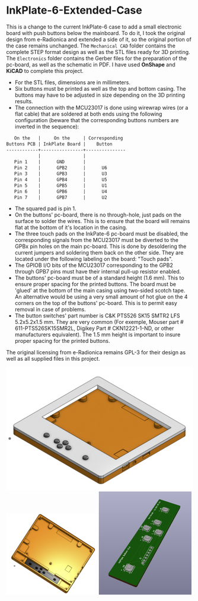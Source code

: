 # InkPlate-6-Extended-Case

This is a change to the current InkPlate-6 case to add a small electronic board with push buttons below the mainboard. To do it, I took the original design from e-Radionica and extended a side of it, so the original portion of the case remains unchanged. The `Mechanical CAD` folder contains the complete STEP format design as well as the STL files ready for 3D printing. The `Electronics` folder contains the Gerber files for the preparation of the pc-board, as well as the schematic in PDF. I have used **OnShape** and **KiCAD** to complete this project.

- For the STL files, dimensions are in millimeters. 
- Six buttons must be printed as well as the top and bottom casing. The buttons may have to be adjusted in size depending on the 3D printing results.
- The connection with the MCU23017 is done using wirewrap wires (or a flat cable) that are soldered at both ends using the following configuration (beware that the corresponding buttons numbers are inverted in the sequence):

```
   On the   |     On the     | Corresponding 
Buttons PCB | InkPlate Board |    Button
------------+----------------+---------------
            |                |
   Pin 1    |      GND       |
   Pin 2    |      GPB2      |      U6
   Pin 3    |      GPB3      |      U3
   Pin 4    |      GPB4      |      U5
   Pin 5    |      GPB5      |      U1
   Pin 6    |      GPB6      |      U4
   Pin 7    |      GPB7      |      U2
```

- The squared pad is pin 1.
- On the buttons' pc-board, there is no through-hole, just pads on the surface to solder the wires. This is to ensure that the board will remains flat at the bottom of it's location in the casing.
- The three touch pads on the InkPate-6 pc-board must be disabled, the corresponding signals from the MCU23017 must be diverted to the GPBx pin holes on the main pc-board. This is done by desoldering the current jumpers and soldering them back on the other side. They are located under the following labeling on the board: "Touch pads".
- The GPIOB I/O bits of the MCU23017 corresponding to the GPB2 through GPB7 pins must have their internal pull-up resistor enabled.
- The buttons' pc-board must be of a standard height (1.6 mm). This to ensure proper spacing for the printed buttons. The board must be 'glued' at the bottom of the main casing using two-sided scotch tape. An alternative would be using a very small amount of hot glue on the 4 corners on the top of the buttons' pc-board. This is to permit easy removal in case of problems. 
- The button switches' part number is C&K PTS526 SK15 SMTR2 LFS 5.2x5.2x1.5 mm. They are very common (For exemple, Mouser part # 611-PTS526SK15SMR2L, Digikey Part # CKN12221-1-ND, or other manufacturers equivalent). The 1.5 mm height is important to insure proper spacing for the printed buttons.

The original licensing from e-Radionica remains GPL-3 for their design as well as all supplied files in this project.

<img src="Pictures/Inkplate_6_With_Mechanical_Buttons.png" alt="picture" width="600"/>
<img src="Pictures/Bottom_Case_With_Buttons_Board.png" alt="picture" width="250"/><img src="Pictures/Buttons 3D View.png" alt="picture" width="250"/>
